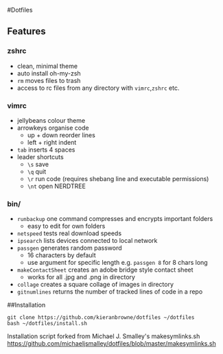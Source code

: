 #Dotfiles

## Features
### zshrc
- clean, minimal theme
- auto install oh-my-zsh
- ```rm``` moves files to trash
- access to rc files from any directory with ```vimrc```,```zshrc``` etc.

### vimrc
- jellybeans colour theme
- arrowkeys organise code
    - up + down reorder lines
    - left + right indent 
- ```tab``` inserts 4 spaces
- leader shortcuts
    - ```\s``` save
    - ```\q``` quit
    - ```\r``` run code (requires shebang line and executable permissions)
    - ```\nt``` open NERDTREE

### bin/
- ```runbackup``` one command compresses and encrypts important folders
    - easy to edit for own folders
- ```netspeed``` tests real download speeds
- ```ipsearch``` lists devices connected to local network
- ```passgen``` generates random password
    - 16 characters by default
    - use argument for specific length e.g. ```passgen 8``` for 8 chars long
- ```makeContactSheet``` creates an adobe bridge style contact sheet
    - works for all .jpg and .png in directory
- ```collage``` creates a square collage of images in directory 
- ```gitnumlines``` returns the number of tracked lines of code in a repo

##Installation
```
git clone https://github.com/kieranbrowne/dotfiles ~/dotfiles
bash ~/dotfiles/install.sh
```

Installation script forked from Michael J. Smalley's makesymlinks.sh
https://github.com/michaeljsmalley/dotfiles/blob/master/makesymlinks.sh
